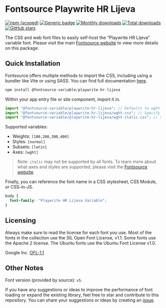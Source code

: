 # Fontsource Playwrite HR Lijeva

[![npm (scoped)](https://img.shields.io/npm/v/@fontsource-variable/playwrite-hr-lijeva?color=brightgreen)](https://www.npmjs.com/package/@fontsource-variable/playwrite-hr-lijeva) [![Generic badge](https://img.shields.io/badge/fontsource-passing-brightgreen)](https://github.com/fontsource/fontsource) [![Monthly downloads](https://badgen.net/npm/dm/@fontsource-variable/playwrite-hr-lijeva)](https://github.com/fontsource/fontsource) [![Total downloads](https://badgen.net/npm/dt/@fontsource-variable/playwrite-hr-lijeva)](https://github.com/fontsource/fontsource) [![GitHub stars](https://img.shields.io/github/stars/fontsource/fontsource.svg?style=social&label=Star)](https://github.com/fontsource/fontsource/stargazers)

The CSS and web font files to easily self-host the “Playwrite HR Lijeva” variable font. Please visit the main [Fontsource website](https://fontsource.org/fonts/playwrite-hr-lijeva) to view more details on this package.

## Quick Installation

Fontsource offers multiple methods to import the CSS, including using a bundler like Vite or using SASS. You can find full documentation [here](https://fontsource.org/docs/getting-started/introduction).

```javascript
npm install @fontsource-variable/playwrite-hr-lijeva
```

Within your app entry file or site component, import it in.

```javascript
import "@fontsource-variable/playwrite-hr-lijeva"; // Defaults to wght axis
import "@fontsource-variable/playwrite-hr-lijeva/wght.css"; // Specify axis
import "@fontsource-variable/playwrite-hr-lijeva/wght-italic.css"; // Specify axis and style
```

Supported variables:
- Weights: `[100,200,300,400]`
- Styles: `[normal]`
- Subsets: `[latin]`
- Axes: `[wght]`

> Note: `italic` may not be supported by all fonts. To learn more about what axes and styles are supported, please visit the [Fontsource website](https://fontsource.org/fonts/playwrite-hr-lijeva).

Finally, you can reference the font name in a CSS stylesheet, CSS Module, or CSS-in-JS.

```css
body {
  font-family: "Playwrite HR Lijeva Variable";
}
```

## Licensing
Always make sure to read the license for each font you use. Most of the fonts in the collection use the SIL Open Font License, v1.1. Some fonts use the Apache 2 license. The Ubuntu fonts use the Ubuntu Font License v1.0.

Google Inc.
[OFL-1.1](http://scripts.sil.org/OFL)

## Other Notes
Font version (provided by source): `v5`.

If you have any suggestions or ideas to improve the performance of font loading or expand the existing library, feel free to star and contribute to this repository. You can share your suggestions or ideas by creating an [issue](https://github.com/fontsource/fontsource/issues).